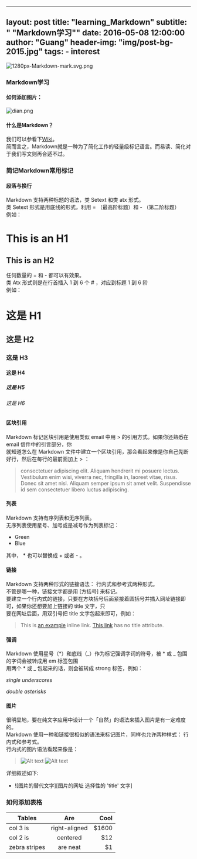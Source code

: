 
---
layout:     post
title:      "learning_Markdown"
subtitle:   " \"Markdown学习\""
date:       2016-05-08 12:00:00
author:     "Guang"
header-img: "img/post-bg-2015.jpg"
tags:
    - interest
---


![1280px-Markdown-mark.svg.png](https://upload.wikimedia.org/wikipedia/commons/thumb/4/48/Markdown-mark.svg/1280px-Markdown-mark.svg.png "Markdown")

### **Markdown学习**

#### **如何添加图片：**

![dian.png](/public/dian.png "点")

#### **什么是Markdown？**

我们可以参看下[Wiki](https://zh.wikipedia.org/wiki/Markdown "Markdown")。  
简而言之，Markdown就是一种为了简化工作的轻量级标记语言。而易读、简化对于我们写文则再合适不过。

### 简记Markdown常用标记

#### **段落与换行**

Markdown 支持两种标题的语法，类 Setext 和类 atx 形式。  
类 Setext 形式是用底线的形式，利用 = （最高阶标题）和 - （第二阶标题）    
例如：

This is an H1
=============

This is an H2
-------------

任何数量的 = 和 - 都可以有效果。  
类 Atx 形式则是在行首插入 1 到 6 个 # ，对应到标题 1 到 6 阶  
例如：

# 这是 H1

## 这是 H2

### 这是 H3

#### 这是 H4

##### 这是 H5

###### 这是 H6

#### 区块引用

Markdown 标记区块引用是使用类似 email 中用 > 的引用方式。如果你还熟悉在 email 信件中的引言部分，你  
就知道怎么在 Markdown 文件中建立一个区块引用，那会看起来像是你自己先断好行，然后在每行的最前面加上 > ：  

> consectetuer adipiscing elit. Aliquam hendrerit mi posuere lectus.
> Vestibulum enim wisi, viverra nec, fringilla in, laoreet vitae, risus.
> Donec sit amet nisl. Aliquam semper ipsum sit amet velit. Suspendisse
> id sem consectetuer libero luctus adipiscing.

#### **列表**

Markdown 支持有序列表和无序列表。      
无序列表使用星号、加号或是减号作为列表标记：    

* Green
* Blue

其中， * 也可以替换成 + 或者 - 。  

#### **链接**

Markdown 支持两种形式的链接语法： 行内式和参考式两种形式。  
不管是哪一种，链接文字都是用 [方括号] 来标记。  
要建立一个行内式的链接，只要在方块括号后面紧接着圆括号并插入网址链接即可，如果你还想要加上链接的 title 文字，只  
要在网址后面，用双引号把 title 文字包起来即可，例如：   

> This is [an example](http://example.com/ "Title") inline link.
> [This link](http://example.net/) has no title attribute.

#### **强调**

Markdown 使用星号（*）和底线（_）作为标记强调字词的符号，被 * 或 _ 包围的字词会被转成用 em 标签包围    
用两个 * 或 _ 包起来的话，则会被转成 strong 标签，例如：    

_single underscores_

*double asterisks*

#### **图片**

很明显地，要在纯文字应用中设计一个「自然」的语法来插入图片是有一定难度的。  
Markdown 使用一种和链接很相似的语法来标记图片，同样也允许两种样式： 行内式和参考式。  
行内式的图片语法看起来像是：    

> ![Alt text](/path/to/img.jpg)
> ![Alt text](/path/to/img.jpg "Optional title")

详细叙述如下:    
+ ![图片的替代文字][图片的网址 选择性的 'title' 文字]

### **如何添加表格**


| Tables        | Are           | Cool  |
| ------------- |:-------------:| -----:|
| col 3 is      | right-aligned | $1600 |
| col 2 is      | centered      |   $12 |
| zebra stripes | are neat      |    $1 |
